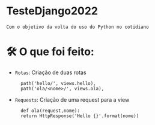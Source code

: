 # TesteDjango2022
    Com o objetivo da volta do uso do Python no cotidiano 

# 🛠️ O que foi feito:

- `Rotas`: Criação de duas rotas 

        path('hello/', views.hello),
        path('ola/<nome>/', views.ola),

- `Requests`: Criação de uma request para a view

        def ola(request,nome):
        return HttpResponse('Hello {}'.format(nome))
